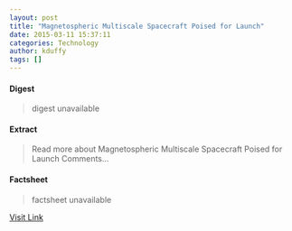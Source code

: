 ```yaml
---
layout: post
title: "Magnetospheric Multiscale Spacecraft Poised for Launch"
date: 2015-03-11 15:37:11
categories: Technology
author: kduffy
tags: []
---
```



#### Digest
>digest unavailable

#### Extract
>Read more about Magnetospheric Multiscale Spacecraft Poised for Launch Comments...

#### Factsheet
>factsheet unavailable

[Visit Link](http://www.pddnet.com/news/2015/03/magnetospheric-multiscale-spacecraft-poised-launch)


